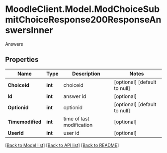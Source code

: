 # MoodleClient.Model.ModChoiceSubmitChoiceResponse200ResponseAnswersInner
Answers

## Properties

Name | Type | Description | Notes
------------ | ------------- | ------------- | -------------
**Choiceid** | **int** | choiceid | [optional] [default to null]
**Id** | **int** | answer id | [optional] 
**Optionid** | **int** | optionid | [optional] [default to null]
**Timemodified** | **int** | time of last modification | [optional] 
**Userid** | **int** | user id | [optional] 

[[Back to Model list]](../README.md#documentation-for-models) [[Back to API list]](../README.md#documentation-for-api-endpoints) [[Back to README]](../README.md)

